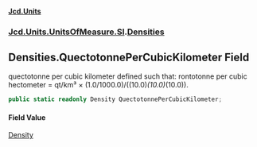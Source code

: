 #### [Jcd.Units](index 'index')
### [Jcd.Units.UnitsOfMeasure.SI](Jcd.Units.UnitsOfMeasure.SI 'Jcd.Units.UnitsOfMeasure.SI').[Densities](Densities 'Jcd.Units.UnitsOfMeasure.SI.Densities')

## Densities.QuectotonnePerCubicKilometer Field

quectotonne per cubic kilometer defined such that: rontotonne per cubic hectometer = qt/km³ ×
(1.0/1000.0)/((10.0)*(10.0)*(10.0)).

```csharp
public static readonly Density QuectotonnePerCubicKilometer;
```

#### Field Value
[Density](Density 'Jcd.Units.UnitTypes.Density')